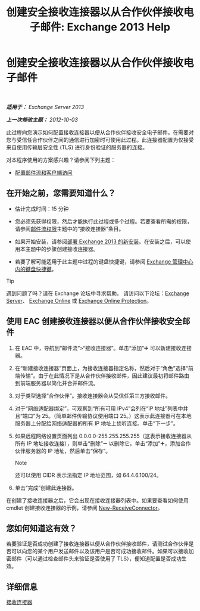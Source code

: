 ﻿---
title: '创建安全接收连接器以从合作伙伴接收电子邮件: Exchange 2013 Help'
TOCTitle: 创建安全接收连接器以从合作伙伴接收电子邮件
ms:assetid: 06aa692c-7940-4a14-a722-058c47440f85
ms:mtpsurl: https://technet.microsoft.com/zh-cn/library/JJ673037(v=EXCHG.150)
ms:contentKeyID: 50489863
ms.date: 01/11/2018
mtps_version: v=EXCHG.150
ms.translationtype: HT
---

# 创建安全接收连接器以从合作伙伴接收电子邮件

 

_**适用于：** Exchange Server 2013_

_**上一次修改主题：** 2012-10-03_

此过程向您演示如何配置接收连接器以便从合作伙伴接收安全电子邮件。在需要对您与受信任合作伙伴之间的通信进行加密时可使用此过程。此连接器配置为仅接受来自使用传输层安全性 (TLS) 进行身份验证的服务器的连接。

对本程序使用的方案感兴趣？请参阅下列主题：

  - [配置邮件流和客户端访问](configure-mail-flow-and-client-access-exchange-2013-help.md)

## 在开始之前，您需要知道什么？

  - 估计完成时间：15 分钟

  - 您必须先获得权限，然后才能执行此过程或多个过程。若要查看所需的权限，请参阅[邮件流权限](mail-flow-permissions-exchange-2013-help.md)主题中的“接收连接器”条目。

  - 如果开始安装，请参阅[部署 Exchange 2013 的新安装](deploy-a-new-installation-of-exchange-2013-exchange-2013-help.md)。在安装之后，可以使用本主题中的步骤创建接收连接器。

  - 若要了解可能适用于此主题中过程的键盘快捷键，请参阅 [Exchange 管理中心内的键盘快捷键](keyboard-shortcuts-in-the-exchange-admin-center-exchange-online-protection-help.md)。

> [!TIP]  
> 遇到问题了吗？请在 Exchange 论坛中寻求帮助。 请访问以下论坛：<a href="https://go.microsoft.com/fwlink/p/?linkid=60612">Exchange Server</a>、 <a href="https://go.microsoft.com/fwlink/p/?linkid=267542">Exchange Online</a> 或 <a href="https://go.microsoft.com/fwlink/p/?linkid=285351">Exchange Online Protection</a>。


## 使用 EAC 创建接收连接器以便从合作伙伴接收安全邮件

1.  在 EAC 中，导航到“邮件流”\>“接收连接器”。单击“添加”![添加图标](images/JJ218640.c1e75329-d6d7-4073-a27d-498590bbb558(EXCHG.150).gif "添加图标") 可以新建接收连接器。

2.  在“新建接收连接器”页面上，为接收连接器指定名称，然后对于“角色”选择“前端传输”。由于在此情况下是从合作伙伴接收邮件，因此建议最初将邮件路由到前端服务器以简化并合并邮件流。

3.  对于类型选择“合作伙伴”。接收连接器会从受信任第三方接收邮件。

4.  对于“网络适配器绑定”，可观察到“所有可用 IPv4”会列在“IP 地址”列表中并且“端口”为 25。（简单邮件传输协议使用端口 25。）这表示此连接器可在本地服务器上分配给网络适配器的所有 IP 地址上侦听连接。单击“下一步”。

5.  如果远程网络设置页面列出 0.0.0.0-255.255.255.255（这表示接收连接器从所有 IP 地址接收连接），则单击“删除”![删除图标](images/JJ657492.479b6ced-8d64-4277-a725-f17fea202b28(EXCHG.150).gif "删除图标") 以删除它。单击“添加”![添加图标](images/JJ218640.c1e75329-d6d7-4073-a27d-498590bbb558(EXCHG.150).gif "添加图标")，添加合作伙伴服务器的 IP 地址，然后单击“保存”。
    
    > [!NOTE]  
    > 还可以使用 CIDR 表示法指定 IP 地址范围，如 64.4.6.100/24。


6.  单击“完成”创建此连接器。

在创建了接收连接器之后，它会出现在接收连接器列表中。如果要查看如何使用 cmdlet 创建接收连接器的示例，请参阅 [New-ReceiveConnector](https://technet.microsoft.com/zh-cn/library/bb125139\(v=exchg.150\))。

## 您如何知道这有效？

若要验证是否成功创建了接收连接器以便从合作伙伴接收邮件，请测试合作伙伴是否可以向您的某个用户发送邮件以及该用户是否可成功接收邮件。如果可以接收加密邮件（可以通过检查邮件头来验证是否使用了 TLS），便知道配置是否成功生效。

## 详细信息

[接收连接器](receive-connectors-exchange-2013-help.md)

